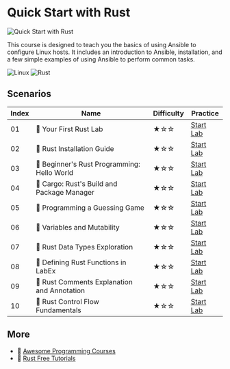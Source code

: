 # Quick Start with Rust

![Quick Start with Rust](https://cover-creator.labex.io/quick-start-with-rust.png)

This course is designed to teach you the basics of using Ansible to configure Linux hosts. It includes an introduction to Ansible, installation, and a few simple examples of using Ansible to perform common tasks.

![Linux](https://img.shields.io/badge/Linux-whitesmoke?style=for-the-badge&logo=linux)
![Rust](https://img.shields.io/badge/Rust-whitesmoke?style=for-the-badge&logo=rust)


## Scenarios

|   Index | Name                                       | Difficulty   | Practice                                                             |
|---------|--------------------------------------------|--------------|----------------------------------------------------------------------|
|      01 | 📖 Your First Rust Lab                      | ★☆☆          | <a target='_blank' href='https://labex.io/labs/101055'>Start Lab</a> |
|      02 | 📖 Rust Installation Guide                  | ★☆☆          | <a target='_blank' href='https://labex.io/labs/100383'>Start Lab</a> |
|      03 | 📖 Beginner's Rust Programming: Hello World | ★☆☆          | <a target='_blank' href='https://labex.io/labs/100384'>Start Lab</a> |
|      04 | 📖 Cargo: Rust's Build and Package Manager  | ★☆☆          | <a target='_blank' href='https://labex.io/labs/100385'>Start Lab</a> |
|      05 | 📖 Programming a Guessing Game              | ★☆☆          | <a target='_blank' href='https://labex.io/labs/100386'>Start Lab</a> |
|      06 | 📖 Variables and Mutability                 | ★☆☆          | <a target='_blank' href='https://labex.io/labs/100387'>Start Lab</a> |
|      07 | 📖 Rust Data Types Exploration              | ★☆☆          | <a target='_blank' href='https://labex.io/labs/100388'>Start Lab</a> |
|      08 | 📖 Defining Rust Functions in LabEx         | ★☆☆          | <a target='_blank' href='https://labex.io/labs/100389'>Start Lab</a> |
|      09 | 📖 Rust Comments Explanation and Annotation | ★☆☆          | <a target='_blank' href='https://labex.io/labs/100390'>Start Lab</a> |
|      10 | 📖 Rust Control Flow Fundamentals           | ★☆☆          | <a target='_blank' href='https://labex.io/labs/100391'>Start Lab</a> |

## More

- 🔗 [Awesome Programming Courses](https://github.com/labex-labs/awesome-programming-courses)
- 🔗 [Rust Free Tutorials](https://github.com/labex-labs/rust-free-tutorials)

